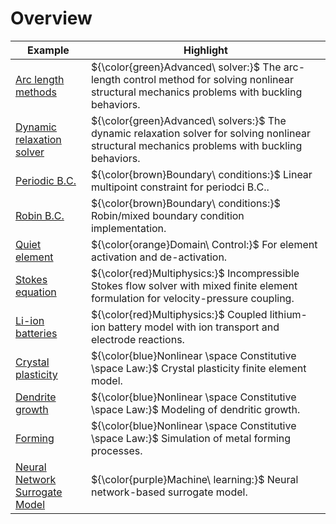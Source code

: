 Overview
=================

| Example                                                      | Highlight                                                    |
| ------------------------------------------------------------ | ------------------------------------------------------------ |
| [Arc length methods](https://github.com/xwpken/jax-fem-docs-dev/tree/main/applications/arc_length) | ${\color{green}Advanced\ solver:}$ The arc-length control method for solving nonlinear structural mechanics problems with buckling behaviors. |
| [Dynamic relaxation solver](https://github.com/deepmodeling/jax-fem/tree/main/applications/dynamic_relaxation) | ${\color{green}Advanced\ solvers:}$ The dynamic relaxation solver for solving nonlinear structural mechanics problems  with buckling behaviors. |
| [Periodic B.C.](https://github.com/deepmodeling/jax-fem/tree/main/applications/periodic_bc) | ${\color{brown}Boundary\ conditions:}$ Linear multipoint constraint for periodci B.C.. |
| [Robin B.C.](https://github.com/deepmodeling/jax-fem/tree/main/applications/robin_bc) | ${\color{brown}Boundary\ conditions:}$ Robin/mixed boundary condition implementation. |
| [Quiet element](https://github.com/deepmodeling/jax-fem/tree/main/applications/quiet_element) | ${\color{orange}Domain\ Control:}$ For element activation and de-activation. |
| [Stokes equation](https://github.com/xwpken/jax-fem-docs-dev/tree/main/applications/stokes) | ${\color{red}Multiphysics:}$ Incompressible Stokes flow solver with mixed finite element formulation for velocity-pressure coupling. |
| [Li-ion batteries](https://github.com/xwpken/jax-fem-docs-dev/tree/main/applications/battery) | ${\color{red}Multiphysics:}$ Coupled lithium-ion battery model with ion transport and electrode reactions. |
| [Crystal plasticity](https://github.com/deepmodeling/jax-fem/tree/main/applications/crystal_plasticity) | ${\color{blue}Nonlinear \space Constitutive \space Law:}$ Crystal plasticity finite element model. |
| [Dendrite growth](https://github.com/deepmodeling/jax-fem/tree/main/applications/dendrite) | ${\color{blue}Nonlinear \space Constitutive \space Law:}$ Modeling of dendritic growth. |
| [Forming](https://github.com/deepmodeling/jax-fem/tree/main/applications/forming) | ${\color{blue}Nonlinear \space Constitutive \space Law:}$ Simulation of metal forming processes. |
| [Neural Network Surrogate Model](https://github.com/deepmodeling/jax-fem/tree/main/applications/surrogate_model) | ${\color{purple}Machine\ learning:}$ Neural network-based surrogate model. |



